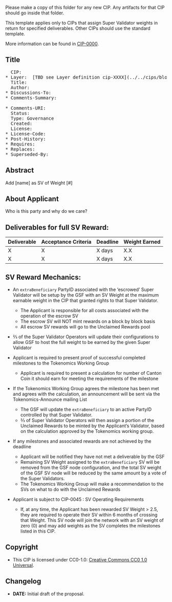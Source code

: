 Please make a copy of this folder for any new CIP. Any artifacts for that CIP should go inside that folder. 


This template applies only to CIPs that assign Super Validator weights in return for specified deliverables. Other CIPs should use the standard template. 


More information can be found in [CIP-0000](../../cips/cip-0000/cip-0000.md).

## Title

<pre>
  CIP: <CIP number, or "?" before being assigned>
* Layer: <TBD> [TBD see Layer definition cip-XXXX](../../cips/blob/main/cip-XXXX).
  Title: <CIP title; maximum 44 characters>
  Author: <list of authors' real names>
* Discussions-To: <email address>
* Comments-Summary: <summary tone>
* Comments-URI: <links to wiki page for comments>
  Status: <Draft | Active | Proposed | Deferred | Rejected |
           Withdrawn | Final | Replaced | Obsolete>
  Type: Governance 
  Created: <date created on, in ISO 8601 (yyyy-mm-dd) format>
  License: <abbreviation for approved license(s)>
* License-Code: <abbreviation for code under different approved license(s)>
* Post-History: <dates of postings to [https://lists.sync.global/g/cip-discuss] mailing list, or link to thread in mailing list archive>
* Requires: <CIP number(s)>
* Replaces: <CIP number>
* Superseded-By: <CIP number>
</pre>

## Abstract

Add [name] as SV of Weight [#]

## About Applicant

Who is this party and why do we care?

## Deliverables for full SV Reward:
| Deliverable | Acceptance Criteria | Deadline | Weight Earned |
|-------------|---------------------|----------|---------------|
|     X       |         X           |   X days |     X.X       |
|     X       |         X           |   X days |     X.X       |



## SV Reward Mechanics: 
* An `extraBeneficiary` PartyID associated with the ‘escrowed’ Super Validator will be setup by the GSF with an SV Weight at the maximum earnable weight in the CIP that granted rights to that Super Validator.
    * The Applicant is responsible for all costs associated with the operation of the escrow SV
    * The escrow SV will NOT mint rewards on a block by block basis
    * All escrow SV rewards will go to the Unclaimed Rewards pool
* ⅔ of the Super Validator Operators will update their configurations to allow GSF to host the full weight to be earned by the given Super Validator
* Applicant is required to present proof of successful completed milestones to the Tokenomics Working Group
    * Applicant is required to present a calculation for number of Canton Coin it should earn for meeting the requirements of the milestone
* If the Tokenomics Working Group agrees the milestone has been met and agrees with the calculation, an announcement will be sent via the Tokenomics-Announce mailing List
    * The GSF will update the `extraBeneficiary` to an active PartyID controlled by that Super Validator. 
    * ⅔ of Super Validator Operators will then assign a portion of the Unclaimed Rewards to be minted by the Applicant’s Validator, based on the calculation approved by the Tokenomics working group.
   
* If any milestones and associated rewards are not achieved by the deadline
    * Applicant will be notified they have not met a deliverable by the GSF 
    * Remaining SV Weight assigned to the `extraBeneficiary` SV will be removed from the GSF node configuration, and the total SV weight of the GSF SV node will be reduced by the same amount by a vote of the Super Validators.
    * The Tokenomics Working Group will make a recommendation to the SVs on what to do with the Unclaimed Rewards 
* Applicant is subject to CIP-0045 : SV Operating Requirements
    * If, at any time, the Applicant has been rewarded SV Weight > 2.5, they are required to operate their SV within 6 months of crossing that Weight. This SV node will join the network with an SV weight of zero (0) and may add weights as the SV completes the milestones listed in this CIP.

## Copyright

* This CIP is licensed under CC0-1.0: [Creative Commons CC0 1.0 Universal](https://creativecommons.org/publicdomain/zero/1.0/).

## Changelog

* **DATE:** Initial draft of the proposal.
